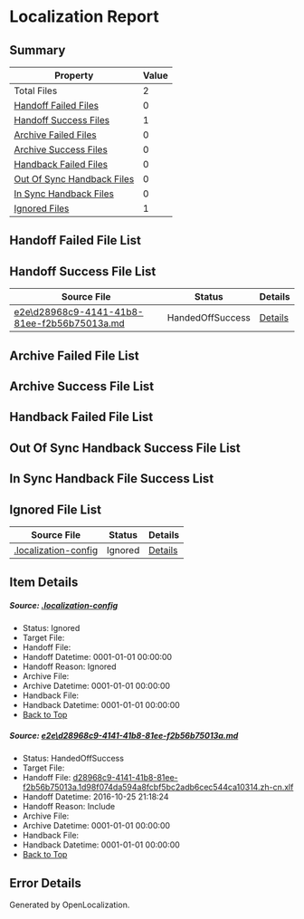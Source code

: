 # <a name='report-top'></a> Localization Report

## Summary
 Property | Value 
 -------- | ----- 
 Total Files | 2
[ Handoff Failed Files ](#handoff-failed-list)| 0
[ Handoff Success Files ](#handoff-success-list)| 1
[ Archive Failed Files ](#archive-failed-list)| 0
[ Archive Success Files ](#archive-success-list)| 0
[ Handback Failed Files ](#handback-failed-list)| 0
[ Out Of Sync Handback Files ](#outofsync-handback-success-list)| 0
[ In Sync Handback Files ](#insync-handback-success-list)| 0
[ Ignored Files ](#ignored-list)| 1

## <a name='handoff-failed-list'></a> Handoff Failed File List

## <a name='handoff-success-list'></a> Handoff Success File List
 Source File | Status | Details 
 ----------- | ------ | ------- 
 [e2e\d28968c9-4141-41b8-81ee-f2b56b75013a.md](https://github.com/OpenLocalizationTestOrg/ol-test0/blob/d4fec899b81958faa1c537fd621a3bf3740d995f/e2e/d28968c9-4141-41b8-81ee-f2b56b75013a.md) | HandedOffSuccess | [Details](#66be1c96740ec513d959ed8d17dfa28e179905e21)

## <a name='archive-failed-list'></a> Archive Failed File List

## <a name='archive-success-list'></a> Archive Success File List

## <a name='handback-failed-list'></a> Handback Failed File List

## <a name='outofsync-handback-success-list'></a> Out Of Sync Handback Success File List

## <a name='insync-handback-success-list'></a> In Sync Handback File Success List

## <a name='ignored-list'></a> Ignored File List
 Source File | Status | Details 
 ----------- | ------ | ------- 
 [.localization-config](https://github.com/OpenLocalizationTestOrg/ol-test0/blob/d4fec899b81958faa1c537fd621a3bf3740d995f/.localization-config) | Ignored | [Details](#c268a05ecaa7ec85942ed632c29928ee5bd6da8d0)

## Item Details
##### <a name='c268a05ecaa7ec85942ed632c29928ee5bd6da8d0'></a> Source: [.localization-config](https://github.com/OpenLocalizationTestOrg/ol-test0/blob/d4fec899b81958faa1c537fd621a3bf3740d995f/.localization-config)
* Status: Ignored
* Target File: 
* Handoff File: 
* Handoff Datetime: 0001-01-01 00:00:00
* Handoff Reason: Ignored
* Archive File: 
* Archive Datetime: 0001-01-01 00:00:00
* Handback File: 
* Handback Datetime: 0001-01-01 00:00:00
* [Back to Top](#report-top)

##### <a name='66be1c96740ec513d959ed8d17dfa28e179905e21'></a> Source: [e2e\d28968c9-4141-41b8-81ee-f2b56b75013a.md](https://github.com/OpenLocalizationTestOrg/ol-test0/blob/d4fec899b81958faa1c537fd621a3bf3740d995f/e2e/d28968c9-4141-41b8-81ee-f2b56b75013a.md)
* Status: HandedOffSuccess
* Target File: 
* Handoff File: [d28968c9-4141-41b8-81ee-f2b56b75013a.1d98f074da594a8fcbf5bc2adb6cec544ca10314.zh-cn.xlf](https://github.com/OpenLocalizationTestOrg/ol-test0-handoff/blob/721dd13d86c8f179c37cd1b16a94f085451f4940/ol-handoff/OpenLocalizationTestOrg/ol-test0-zhcn/shujia/ht/d28968c9-4141-41b8-81ee-f2b56b75013a.1d98f074da594a8fcbf5bc2adb6cec544ca10314.zh-cn.xlf)
* Handoff Datetime: 2016-10-25 21:18:24
* Handoff Reason: Include
* Archive File: 
* Archive Datetime: 0001-01-01 00:00:00
* Handback File: 
* Handback Datetime: 0001-01-01 00:00:00
* [Back to Top](#report-top)


## Error Details

Generated by OpenLocalization.
